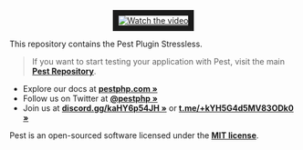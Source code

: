 <p align="center">
    <a href="https://youtu.be/SaMoPZwdOCY" target="_blank">
        <img src="https://picperf.io/https://laravelnews.s3.amazonaws.com/featured-images/stressless-featured.jpg" alt="Watch the video" border="10" />
    </a>
</p>

This repository contains the Pest Plugin Stressless.

> If you want to start testing your application with Pest, visit the main **[Pest Repository](https://github.com/pestphp/pest)**.

- Explore our docs at **[pestphp.com »](https://pestphp.com)**
- Follow us on Twitter at **[@pestphp »](https://twitter.com/pestphp)**
- Join us at **[discord.gg/kaHY6p54JH »](https://discord.gg/kaHY6p54JH)** or **[t.me/+kYH5G4d5MV83ODk0 »](https://t.me/+kYH5G4d5MV83ODk0)**

Pest is an open-sourced software licensed under the **[MIT license](https://opensource.org/licenses/MIT)**.
